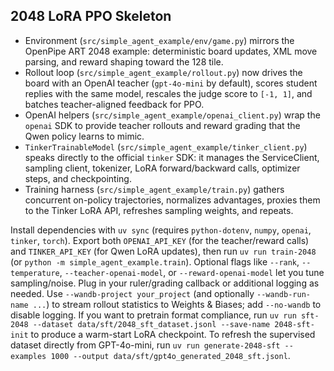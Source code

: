 ## 2048 LoRA PPO Skeleton
- Environment (`src/simple_agent_example/env/game.py`) mirrors the OpenPipe ART 2048 example: deterministic board updates, XML move parsing, and reward shaping toward the 128 tile.
- Rollout loop (`src/simple_agent_example/rollout.py`) now drives the board with an OpenAI teacher (`gpt-4o-mini` by default), scores student replies with the same model, rescales the judge score to `[-1, 1]`, and batches teacher-aligned feedback for PPO.
- OpenAI helpers (`src/simple_agent_example/openai_client.py`) wrap the `openai` SDK to provide teacher rollouts and reward grading that the Qwen policy learns to mimic.
- `TinkerTrainableModel` (`src/simple_agent_example/tinker_client.py`) speaks directly to the official `tinker` SDK: it manages the ServiceClient, sampling client, tokenizer, LoRA forward/backward calls, optimizer steps, and checkpointing.
- Training harness (`src/simple_agent_example/train.py`) gathers concurrent on-policy trajectories, normalizes advantages, proxies them to the Tinker LoRA API, refreshes sampling weights, and repeats.

Install dependencies with `uv sync` (requires `python-dotenv`, `numpy`, `openai`, `tinker`, `torch`). Export both `OPENAI_API_KEY` (for the teacher/reward calls) and `TINKER_API_KEY` (for Qwen LoRA updates), then run `uv run train-2048` (or `python -m simple_agent_example.train`). Optional flags like `--rank`, `--temperature`, `--teacher-openai-model`, or `--reward-openai-model` let you tune sampling/noise. Plug in your ruler/grading callback or additional logging as needed. Use `--wandb-project your_project` (and optionally `--wandb-run-name ...`) to stream rollout statistics to Weights & Biases; add `--no-wandb` to disable logging. If you want to pretrain format compliance, run `uv run sft-2048 --dataset data/sft/2048_sft_dataset.jsonl --save-name 2048-sft-init` to produce a warm-start LoRA checkpoint. To refresh the supervised dataset directly from GPT-4o-mini, run `uv run generate-2048-sft --examples 1000 --output data/sft/gpt4o_generated_2048_sft.jsonl`.
